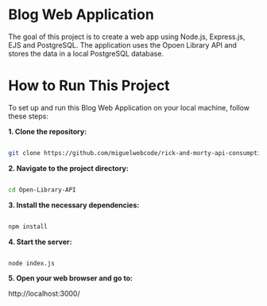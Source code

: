 # Blog Web Application

The goal of this project is to create a web app using Node.js, Express.js, EJS and PostgreSQL. The application uses the Opoen Library API and stores the data in a local PostgreSQL database.

# How to Run This Project

To set up and run this Blog Web Application on your local machine, follow these steps:

**1. Clone the repository:**

```sh

git clone https://github.com/miguelwebcode/rick-and-morty-api-consumption.git

```

**2. Navigate to the project directory:**

```sh

cd Open-Library-API

```

**3. Install the necessary dependencies:**

```sh

npm install

```

**4. Start the server:**

```sh

node index.js

```

**5. Open your web browser and go to:**

http://localhost:3000/
